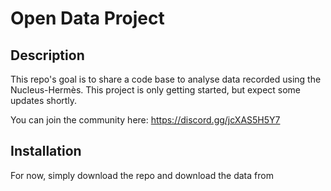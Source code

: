 # Open Data Project

## Description
This repo's goal is to share a code base to analyse data recorded using the Nucleus-Hermès. This project is only getting started, but expect some updates shortly.

You can join the community here: https://discord.gg/jcXAS5H5Y7

## Installation
For now, simply download the repo and download the data from 


